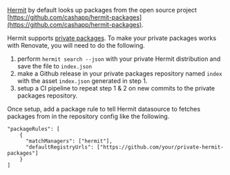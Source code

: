 [Hermit](https://cashapp.github.io/hermit/) by default looks up packages from the open source project [https://github.com/cashapp/hermit-packages](https://github.com/cashapp/hermit-packages).

Hermit supports [private packages](https://cashapp.github.io/hermit/packaging/private/). To make your private packages works with Renovate, you will need to do the following.

1. perform `hermit search --json` with your private Hermit distribution and save the file to `index.json`
2. make a Github release in your private packages repository named `index` with the asset `index.json` generated in step 1.
3. setup a CI pipeline to repeat step 1 & 2 on new commits to the private packages repository.

Once setup, add a package rule to tell Hermit datasource to fetches packages from in the repository config like the following.

```
"packageRules": [
    {
      "matchManagers": ["hermit"],
      "defaultRegistryUrls": ["https://github.com/your/private-hermit-packages"]
    }
]
```
